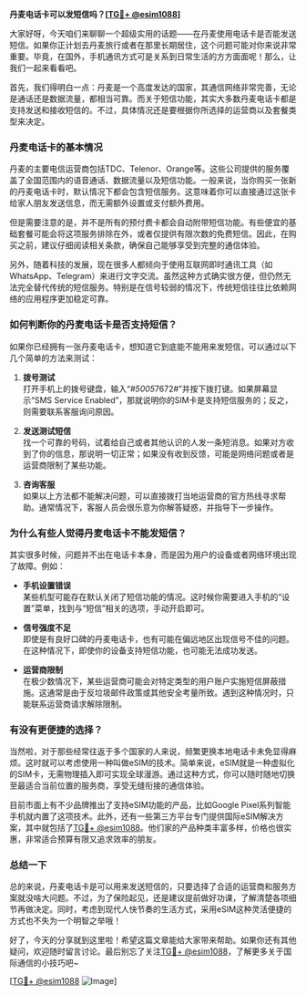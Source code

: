 **丹麦电话卡可以发短信吗？[[TG💪+ @esim1088](https://t.me/s/esim1088)]**

大家好呀，今天咱们来聊聊一个超级实用的话题——在丹麦使用电话卡是否能发送短信。如果你正计划去丹麦旅行或者在那里长期居住，这个问题可能对你来说非常重要。毕竟，在国外，手机通讯方式可是关系到日常生活的方方面面呢！那么，让我们一起来看看吧。

首先，我们得明白一点：丹麦是一个高度发达的国家，其通信网络非常完善，无论是通话还是数据流量，都相当可靠。而关于短信功能，其实大多数丹麦电话卡都是支持发送和接收短信的。不过，具体情况还是要根据你所选择的运营商以及套餐类型来决定。

### **丹麦电话卡的基本情况**

丹麦的主要电信运营商包括TDC、Telenor、Orange等。这些公司提供的服务覆盖了全国范围内的语音通话、数据流量以及短信功能。一般来说，当你购买一张新的丹麦电话卡时，默认情况下都会包含短信服务。这意味着你可以直接通过这张卡给家人朋友发送信息，而无需额外设置或支付额外费用。

但是需要注意的是，并不是所有的预付费卡都会自动附带短信功能。有些便宜的基础套餐可能会将这项服务排除在外，或者仅提供有限次数的免费短信。因此，在购买之前，建议仔细阅读相关条款，确保自己能够享受到完整的通信体验。

另外，随着科技的发展，现在很多人都倾向于使用互联网即时通讯工具（如WhatsApp、Telegram）来进行文字交流。虽然这种方式确实很方便，但仍然无法完全替代传统的短信服务。特别是在信号较弱的情况下，传统短信往往比依赖网络的应用程序更加稳定可靠。

### **如何判断你的丹麦电话卡是否支持短信？**

如果你已经拥有一张丹麦电话卡，想知道它到底能不能用来发短信，可以通过以下几个简单的方法来测试：

1. **拨号测试**  
   打开手机上的拨号键盘，输入“*#5005*7672#”并按下拨打键。如果屏幕显示“SMS Service Enabled”，那就说明你的SIM卡是支持短信服务的；反之，则需要联系客服询问原因。

2. **发送测试短信**  
   找一个可靠的号码，试着给自己或者其他认识的人发一条短消息。如果对方收到了你的信息，那说明一切正常；如果没有收到反馈，可能是网络问题或者是运营商限制了某些功能。

3. **咨询客服**  
   如果以上方法都不能解决问题，可以直接拨打当地运营商的官方热线寻求帮助。通常情况下，客服人员会很乐意为你解答疑惑，并指导下一步操作。

### **为什么有些人觉得丹麦电话卡不能发短信？**

其实很多时候，问题并不出在电话卡本身，而是因为用户的设备或者网络环境出现了故障。例如：

- **手机设置错误**  
  某些机型可能存在默认关闭了短信功能的情况。这时候你需要进入手机的“设置”菜单，找到与“短信”相关的选项，手动开启即可。

- **信号强度不足**  
  即使是有良好口碑的丹麦电话卡，也有可能在偏远地区出现信号不佳的问题。在这种情况下，即使你的设备支持短信功能，也可能无法成功发送。

- **运营商限制**  
  在极少数情况下，某些运营商可能会对特定类型的用户账户实施短信屏蔽措施。这通常是由于反垃圾邮件政策或其他安全考量所致。遇到这种情况时，只能联系运营商请求解除限制。

### **有没有更便捷的选择？**

当然啦，对于那些经常往返于多个国家的人来说，频繁更换本地电话卡未免显得麻烦。这时就可以考虑使用一种叫做eSIM的技术。简单来说，eSIM就是一种虚拟化的SIM卡，无需物理插入即可实现全球漫游。通过这种方式，你可以随时随地切换至最适合当前位置的服务商，享受无缝衔接的通信体验。

目前市面上有不少品牌推出了支持eSIM功能的产品，比如Google Pixel系列智能手机就内置了这项技术。此外，还有一些第三方平台专门提供国际eSIM解决方案，其中就包括了[TG💪+ @esim1088](https://t.me/s/esim1088)。他们家的产品种类丰富多样，价格也很实惠，非常适合预算有限又追求效率的朋友。

### **总结一下**

总的来说，丹麦电话卡是可以用来发送短信的，只要选择了合适的运营商和服务方案就没啥大问题。不过，为了保险起见，还是建议提前做好功课，了解清楚各项细节再做决定。同时，考虑到现代人快节奏的生活方式，采用eSIM这种灵活便捷的方式也不失为一个明智之举哦！

好了，今天的分享就到这里啦！希望这篇文章能给大家带来帮助。如果你还有其他疑问，欢迎随时留言讨论。最后别忘了关注[TG💪+ @esim1088](https://t.me/s/esim1088)，了解更多关于国际通信的小技巧吧~ 

[[TG💪+ @esim1088](https://t.me/s/esim1088) ![Image](https://i.postimg.cc/4NQfJmqS/Snipaste-2025-05-13-00-14-12.png)]